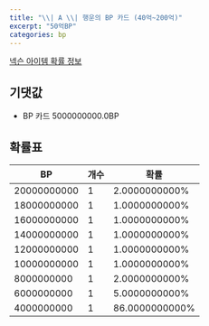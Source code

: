 ```yaml
---
title: "\\| A \\| 행운의 BP 카드 (40억~200억)"
excerpt: "50억BP"
categories: bp
---
```

[넥슨 아이템 확률 정보](http://iteminfo.nexon.com/probability/fco?sn=7697)

## 기댓값
  - BP 카드 5000000000.0BP

## 확률표

|BP|개수|확률|
|---|---|---|
|20000000000|1|2.0000000000%|
|18000000000|1|1.0000000000%|
|16000000000|1|1.0000000000%|
|14000000000|1|1.0000000000%|
|12000000000|1|1.0000000000%|
|10000000000|1|1.0000000000%|
|8000000000|1|2.0000000000%|
|6000000000|1|5.0000000000%|
|4000000000|1|86.0000000000%|
